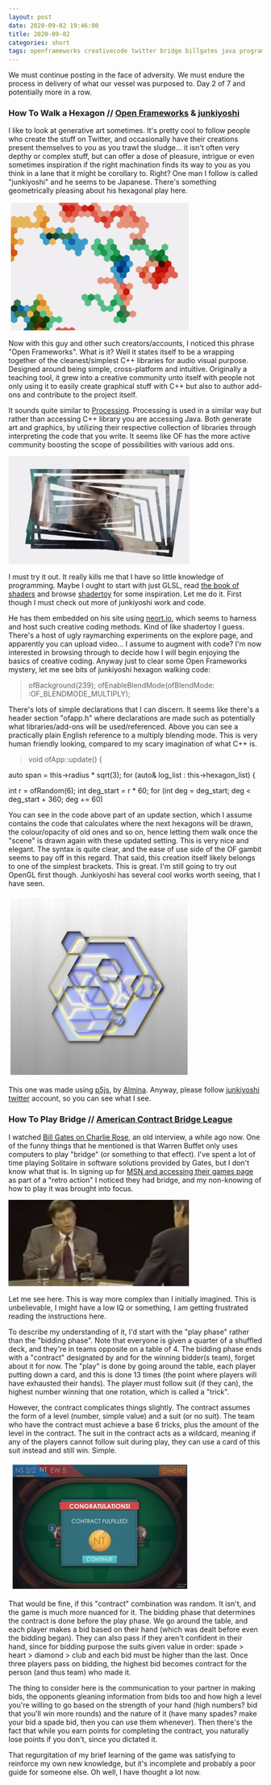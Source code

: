 ```yaml
---
layout: post
date: 2020-09-02 19:46:00
title: 2020-09-02
categories: short
tags: openframeworks creativecode twitter bridge billgates java programming
---
```


We must continue posting in the face of adversity. We must endure the process in delivery of what our vessel was purposed to. Day 2 of 7 and potentially more in a row.

### How To Walk a Hexagon // [Open Frameworks](https://openframeworks.cc/about/) & [junkiyoshi](https://junkiyoshi.com/)

I like to look at generative art sometimes. It's pretty cool to follow people who create the stuff on Twitter, and occasionally have their creations present themselves to you as you trawl the sludge... it isn't often very depthy or complex stuff, but can offer a dose of pleasure, intrigue or even sometimes inspiration if the right machination finds its way to you as you think in a lane that it might be corollary to. Right? One man I follow is called "junkiyoshi" and he seems to be Japanese. There's something geometrically pleasing about his hexagonal play here.

[![Random hexagon walker.](/assets/img/hexagonwalk.jpg)](https://junkiyoshi.com/openframeworks20200830/)

Now with this guy and other such creators/accounts, I noticed this phrase "Open Frameworks". What is it?  Well it states itself to be a wrapping together of the cleanest/simplest C++ libraries for audio visual purpose. Designed around being simple, cross-platform and intuitive. Originally a teaching tool, it grew into a creative community unto itself with people not only using it to easily create graphical stuff with C++ but also to author add-ons and contribute to the project itself.

It sounds quite similar to [Processing](https://processing.org/). Processing is used in a similar way but rather than accessing C++ library you are accessing Java. Both generate art and graphics, by utilizing their respective collection of libraries through interpreting the code that you write. It seems like OF has the more active community boosting the scope of possibilities with various add ons.

[![Split&Rotate](/assets/img/splitrotate.jpg)](https://junkiyoshi.com/openframeworks20200823/)

I must try it out. It really kills me that I have so little knowledge of programming. Maybe I ought to start with just GLSL, read [the book of shaders](https://thebookofshaders.com/) and browse [shadertoy](https://www.shadertoy.com/) for some inspiration. Let me do it. First though I must check out more of junkiyoshi work and code.

He has them embedded on his site using [neort.io](https://neort.io/), which seems to harness and host such creative coding methods. Kind of like shadertoy I guess. There's a host of ugly raymarching experiments on the explore page, and apparently you can upload video... I assume to augment with code? I'm now interested in browsing through to decide how I will begin enjoying the basics of creative coding. Anyway just to clear some Open Frameworks mystery, let me see bits of junkiyoshi hexagon walking code:

>ofBackground(239);
>ofEnableBlendMode(ofBlendMode:
:OF_BLENDMODE_MULTIPLY);

There's lots of simple declarations that I can discern. It seems like there's a header section "ofapp.h" where declarations are made such as potentially what libraries/add-ons will be used/referenced. Above you can see a practically plain English reference to a multiply blending mode. This is very human friendly looking, compared to my scary imagination of what C++ is.

>void ofApp::update() {
> 
auto span = this->radius * sqrt(3);
for (auto& log_list : this->hexagon_list) {
> 
int r = ofRandom(6);
int deg_start = r * 60;
for (int deg = deg_start; deg < deg_start + 360; deg += 60) 

You can see in the code above part of an update section, which I assume contains the code that calculates where the next hexagons will be drawn, the colour/opacity of old ones and so on, hence letting them walk once the "scene" is drawn again with these updated setting. This is very nice and elegant. The syntax is quite clear, and the ease of use side of the OF gambit seems to pay off in this regard. That said, this creation itself likely belongs to one of the simplest brackets. This is great. I'm still going to try out OpenGL first though. Junkiyoshi has several cool works worth seeing, that I have seen.

[![p5js](/assets/img/p5js.jpg)](https://neort.io/art/bt5kdss3p9f8mi6u828g?index=2&origin=tag)

This one was made using [p5js](https://p5js.org/), by [Almina](https://neort.io/ws6kBdX2ARULOx3gQeILGjwWtjy2). Anyway, please follow [junkiyoshi twitter](https://twitter.com/junkiyoshi) account, so you can see what I see.

### How To Play Bridge // [American Contract Bridge League](https://www.acbl.org/)

I watched [Bill Gates on Charlie Rose](https://www.youtube.com/watch?v=M1EsIusQJQM), an old interview, a while ago now. One of the funny things that he mentioned is that Warren Buffet only uses computers to play "bridge" (or something to that effect). I've spent a lot of time playing Solitaire in software solutions provided by Gates, but I don't know what that is. In signing up for [MSN and accessing their games page](https://www.msn.com/en-gb/entertainment/games) as part of a "retro action" I noticed they had bridge, and my non-knowing of how to play it was brought into focus.

![BillG on Charlie Rose](/assets/img/gatesrose.jpg)

Let me see here. This is way more complex than I initially imagined. This is unbelievable, I might have a low IQ or something, I am getting frustrated reading the instructions here. 

To describe my understanding of it, I'd start with the "play phase" rather than the "bidding phase". Note that everyone is given a quarter of a shuffled deck, and they're in teams opposite on a table of 4.  The bidding phase ends with a "contract" designated by and for the winning bidder(s team), forget about it for now. The "play" is done by going around the table, each player putting down a card, and this is done 13 times (the point where players will have exhausted their hands). The player must follow suit (if they can), the highest number winning that one rotation, which is called a "trick".

However, the contract complicates things slightly. The contract assumes the form of a level (number, simple value) and a suit (or no suit). The team who have the contract must achieve a base 6 tricks, plus the amount of the level in the contract. The suit in the contract acts as a wildcard, meaning if any of the players cannot follow suit during play, they can use a card of this suit instead and still win. Simple.

![My Bridge Win](/assets/img/bridgewin.jpg)

That would be fine, if this "contract" combination was random. It isn't, and the game is much more nuanced for it. The bidding phase that determines the contract is done before the play phase. We go around the table, and each player makes a bid based on their hand (which was dealt before even the bidding began). They can also pass if they aren't confident in their hand, since for bidding purpose the suits given value in order: spade > heart > diamond > club and each bid must be higher than the last. Once three players pass on bidding, the highest bid becomes contract for the person (and thus team) who made it.

The thing to consider here is the communication to your partner in making bids, the opponents gleaning information from bids too and how high a level you're willing to go based on the strength of your hand (high numbers? bid that you'll win more rounds) and the nature of it (have many spades? make your bid a spade bid, then you can use them whenever). Then there's the fact that while you earn points for completing the contract, you naturally lose points if you don't, since you dictated it.

That regurgitation of my brief learning of the game was satisfying to reinforce my own new knowledge, but it's incomplete and probably a poor guide for someone else. Oh well, I have thought a lot now.